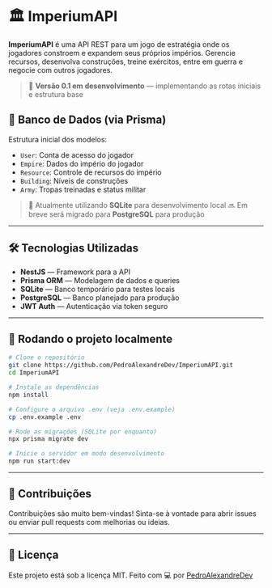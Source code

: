 # 🏛️ ImperiumAPI

**ImperiumAPI** é uma API REST para um jogo de estratégia onde os jogadores constroem e expandem seus próprios impérios. Gerencie recursos, desenvolva construções, treine exércitos, entre em guerra e negocie com outros jogadores.

> 🚧 **Versão 0.1 em desenvolvimento** — implementando as rotas iniciais e estrutura base


## 🧱 Banco de Dados (via Prisma)

Estrutura inicial dos modelos:

* `User`: Conta de acesso do jogador
* `Empire`: Dados do império do jogador
* `Resource`: Controle de recursos do império
* `Building`: Níveis de construções
* `Army`: Tropas treinadas e status militar

> 🔄 Atualmente utilizando **SQLite** para desenvolvimento local
> 🔜 Em breve será migrado para **PostgreSQL** para produção

---

## 🛠️ Tecnologias Utilizadas

* **NestJS** — Framework para a API
* **Prisma ORM** — Modelagem de dados e queries
* **SQLite** — Banco temporário para testes locais
* **PostgreSQL** — Banco planejado para produção
* **JWT Auth** — Autenticação via token seguro

---

## 🚀 Rodando o projeto localmente

```bash
# Clone o repositório
git clone https://github.com/PedroAlexandreDev/ImperiumAPI.git
cd ImperiumAPI

# Instale as dependências
npm install

# Configure o arquivo .env (veja .env.example)
cp .env.example .env

# Rode as migrações (SQLite por enquanto)
npx prisma migrate dev

# Inicie o servidor em modo desenvolvimento
npm run start:dev
```
---

## 🤝 Contribuições

Contribuições são muito bem-vindas!
Sinta-se à vontade para abrir issues ou enviar pull requests com melhorias ou ideias.

---

## 📄 Licença

Este projeto está sob a licença MIT.
Feito com 💻 por [PedroAlexandreDev](https://github.com/PedroAlexandreDev)

